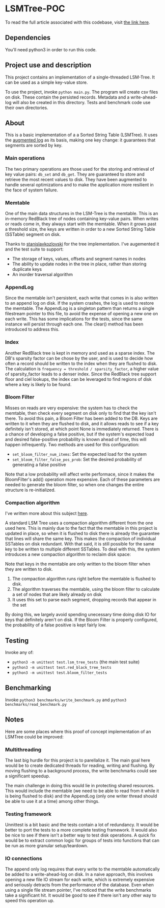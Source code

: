 # LSMTree-POC

To read the full article associated with this codebase, visit [the link here](https://www.notion.so/Implementing-a-basic-LSMTree-363b7bbd98674291ba80edd1d61d8a0a).

## Dependencies

You'll need python3 in order to run this code.

## Project use and description

This project contains an implementation of a single-threaded LSM-Tree. It can be used as a simple key-value store. 

To use the project, invoke `python main.py`. The program will create csv files on disk. These contain the persisted records. Metadata and a write-ahead-log will also be created in this directory. Tests and benchmark code use their own directories.

## About

This is a basic implementation of a a Sorted String Table (LSMTree). It uses the [augmented log](https://github.com/chrislessard/augmented_log) as its basis, making one key change: it guarantees that segments are sorted by key.

### Main operations

The two primary operations are those used for the storing and retrieval of key value pairs: `db_set` and `db_get`. They are guaranteed to store and retrieve the most recent values to disk. They have been augmented to handle several optimizations and to make the application more resilient in the face of system failure.

### Memtable

One of the main data structures in the LSM-Tree is the memtable. This is an in-memory RedBlack tree of nodes containing key-value pairs. When writes or reads come in, they always start with the memtable. When it grows past a threshold size, the keys are written in order to a new Sorted String Table (SSTable) segment on disk.

Thanks to [stanislavkozlovski](https://github.com/stanislavkozlovski/Red-Black-Tree/blob/master/rb_tree.py) for the tree implementation. I've augemented it and the test suite to support:

- The storage of keys, values, offsets and segment names in nodes
- The ability to update nodes in the tree in place, rather than storing duplicate keys
- An inorder traversal algorithm

### AppendLog

Since the memtable isn't persistent, each write that comes in is also written to an append log on disk. If the system crashes, the log is used to restore the memtable. The AppendLog is a singleton pattern than returns a single filestream pointer to this file, to avoid the expense of opening a new one on each write. This has some implications for the tests, since the same instance will persist through each one. The clear() method has been introduced to address this.

### Index

Another RedBlack tree is kept in memory and used as a sparse index. The DB's sparsity factor can be chose by the user, and is used to decide how often a record should be written to the index when they are flushed to disk. The calculation is `frequency = threshold / sparsity_factor`, a higher value of sparsity_factor leads to a denser index. Since the RedBlack tree support floor and ciel lookups, the index can be leveraged to find regions of disk where a key is likely to be found.

### Bloom Filter

Misses on reads are very expensive: the system has to check the memtable, then check every segment on disk only to find that the key isn't there. To avoid this pain, a Bloom Filter has been added to the DB. Keys are written to it when they are flushed to disk, and it allows reads to see if a key definitely isn't stored, at which point None is immediately returned. There is a chance of developing a false positive, but if the system's expected load and desired false-positive probability is known ahead of time, this will happen infrequently. Two methods are used for this configuration:

- `set_bloom_filter_num_items`: Set the expected load for the system
- `set_bloom_filter_false_pos_prob`: Set the desired probability of generating a false positive

Note that a low probability will affect write performace, since it makes the BloomFilter's add() operation more expensive. Each of these parameters are needed to generate the bloom filter, so when one changes the entire structure is re-initialized.

### Compaction algorithm

I've written more about this subject [here](https://medium.com/@chris.lessard.96/lsm-trees-technical-optimizations-for-compaction-and-disk-reclamation-66960631714e).

A standard LSM Tree uses a compaction algorithm different from the one used here. This is mainly due to the fact that the memtable in this project is updated in place, so when it is flushed to disk there is already the guarantee that lines will share the same key. This makes the compaction of individual SSTables on disk redundant. With that said, it is still possible for the same key to be written to multiple different SSTables. To deal with this, the system introduces a new compaction algorithm to reclaim disk space:

Note that keys in the memtable are only written to the bloom filter when they are written to disk.

1. The compaction algorithm runs right before the memtable is flushed to disk.
2. The algorithm traverses the memtable, using the bloom filter to calculate a set of nodes that are likely already on disk
3. It uses this set to parse each segment, dropping records that appear in the set

By doing this, we largely avoid spending unecessary time doing disk IO for keys that definitely aren't on disk. If the Bloom Filter is properly configured, the probability of a false positive is kept fairly low.

## Testing

Invoke any of:

- `python3 -m unittest test.lsm_tree_tests` (the main test suite)
- `python3 -m unittest test.red_black_tree_tests`
- `python3 -m unittest test.bloom_filter_tests`

## Benchmarking

Invoke `python3 benchmarks/write_benchmark.py` and `python3 benchmarks/read_benchmark.py`

## Notes

Here are some places where this proof of concept implementation of an LSMTree could be improved:

### Multithreading

The last big hurdle for this project is to parellalize it. The main goal here would be to create dedicated threads for reading, writing and flushing. By moving flushing to a background process, the write benchmarks could see a significant speedup.

The main challenge in doing this would lie in protecting shared resources. This would include the memtable (we need to be able to read from it while it is being flushed to disk) and the AppendLog (only one writer thread should be able to use it at a time) among other things. 

### Testing framework

Unnittest is a bit basic and the tests contain a lot of redundancy. It would be better to port the tests to a more complete testing framework. It would also be nice to see if there isn't a better way to test disk operations. A quick fix would be to extract common logic for groups of tests into functions that can be run as more granular setup/teardown.

### IO connections

The append only log requires that every write to the memtable automatically be added to a write-ahead-log on disk. In a naive approach, this involves opening a new file IO stream for each write, which is extremely expensive and seriously detracts from the performance of the database. Even when using a single file stream pointer, I've noticed that the write benchmarks take a significant hit. It would be good to see if there isn't any other way to speed this operation up.
